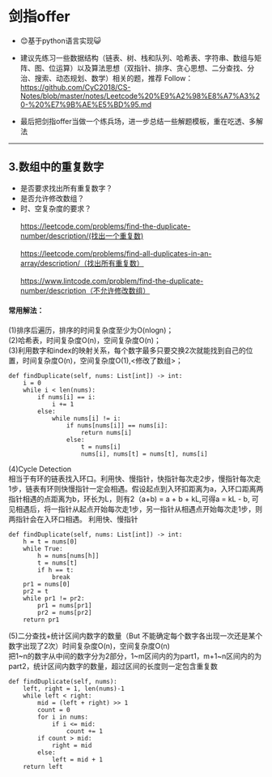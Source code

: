 # 剑指offer
- 😊基于python语言实现😺
- 建议先练习一些数据结构（链表、树、栈和队列、哈希表、字符串、数组与矩阵、图、位运算）以及算法思想（双指针、排序、贪心思想、二分查找、分治、搜索、动态规划、数学）相关的题，推荐 Follow：
<br/>https://github.com/CyC2018/CS-Notes/blob/master/notes/Leetcode%20%E9%A2%98%E8%A7%A3%20-%20%E7%9B%AE%E5%BD%95.md<br/>

- 最后把剑指offer当做一个练兵场，进一步总结一些解题模板，重在吃透、多解法
---
## 3.数组中的重复数字
- 是否要求找出所有重复数字？
- 是否允许修改数组？
- 时、空复杂度的要求？\
<br/>https://leetcode.com/problems/find-the-duplicate-number/description/(找出一个重复数)<br/>
<br/>https://leetcode.com/problems/find-all-duplicates-in-an-array/description/（找出所有重复数）<br/>
<br/>https://www.lintcode.com/problem/find-the-duplicate-number/description（不允许修改数组）<br/>
#### 常用解法：
(1)排序后遍历，排序的时间复杂度至少为O(nlogn)；\
(2)哈希表，时间复杂度O(n)，空间复杂度O(n)；\
(3)利用数字和index的映射关系，每个数字最多只要交换2次就能找到自己的位置，时间复杂度O(n)，空间复杂度O(1),<修改了数组>；

    def findDuplicate(self, nums: List[int]) -> int:
        i = 0
        while i < len(nums):
            if nums[i] == i:
                i += 1
            else:
                while nums[i] != i:
                    if nums[nums[i]] == nums[i]:
                        return nums[i]
                    else:
                        t = nums[i]
                        nums[i], nums[t] = nums[t], nums[i]

(4)Cycle Detection\
相当于有环的链表找入环口。利用快、慢指针，快指针每次走2步，慢指针每次走1步，链表有环则快慢指针一定会相遇。假设起点到入环扣距离为a，入环口距离两指针相遇的点距离为b，环长为L，则有2（a+b) = a + b + kL,可得a = kL - b, 可见相遇后，将一指针从起点开始每次走1步，另一指针从相遇点开始每次走1步，则两指针会在入环口相遇。
利用快、慢指针

    def findDuplicate(self, nums: List[int]) -> int:
        h = t = nums[0]
        while True:
            h = nums[nums[h]]
            t = nums[t]
            if h == t:
                break
        pr1 = nums[0]
        pr2 = t 
        while pr1 != pr2:
            pr1 = nums[pr1]
            pr2 = nums[pr2]
        return pr1  
(5)二分查找+统计区间内数字的数量（But 不能确定每个数字各出现一次还是某个数字出现了2次）时间复杂度O(n)，空间复杂度O(n)\
把1~n的数字从中间的数字分为2部分，1~m区间内的为part1，m+1~n区间内的为part2，统计区间内数字的数量，超过区间的长度则一定包含重复数

    def findDuplicate(self, nums):
        left, right = 1, len(nums)-1
        while left < right:
            mid = (left + right) >> 1
            count = 0
            for i in nums:
                if i <= mid:
                    count += 1
            if count > mid:
                right = mid
            else:
                left = mid + 1
        return left